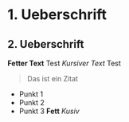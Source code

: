 # 1. Ueberschrift
## 2. Ueberschrift
**Fetter Text** Test 
*Kursiver Text* Test
> Das ist ein Zitat
* Punkt 1 
* Punkt 2
* Punkt 3 **Fett** *Kusiv*



